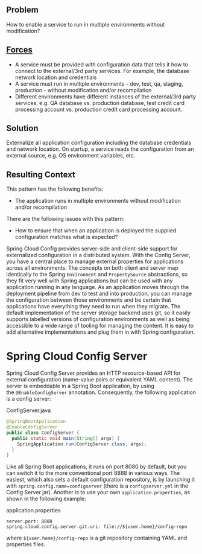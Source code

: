 
## Problem

How to enable a service to run in multiple environments without modification?

## [Forces](https://microservices.io/patterns/externalized-configuration.html#forces)

- A service must be provided with configuration data that tells it how to connect to the external/3rd party services. For example, the database network location and credentials
- A service must run in multiple environments - dev, test, qa, staging, production - without modification and/or recompilation
- Different environments have different instances of the external/3rd party services, e.g. QA database vs. production database, test credit card processing account vs. production credit card processing account.

## Solution

Externalize all application configuration including the database credentials and network location. On startup, a service reads the configuration from an external source, e.g. OS environment variables, etc.

## Resulting Context

This pattern has the following benefits:

- The application runs in multiple environments without modification and/or recompilation

There are the following issues with this pattern:

- How to ensure that when an application is deployed the supplied configuration matches what is expected?


Spring Cloud Config provides server-side and client-side support for externalized configuration in a distributed system. With the Config Server, you have a central place to manage external properties for applications across all environments. The concepts on both client and server map identically to the Spring `Environment` and `PropertySource` abstractions, so they fit very well with Spring applications but can be used with any application running in any language. As an application moves through the deployment pipeline from dev to test and into production, you can manage the configuration between those environments and be certain that applications have everything they need to run when they migrate. The default implementation of the server storage backend uses git, so it easily supports labelled versions of configuration environments as well as being accessible to a wide range of tooling for managing the content. It is easy to add alternative implementations and plug them in with Spring configuration.

# Spring Cloud Config Server

Spring Cloud Config Server provides an HTTP resource-based API for external configuration (name-value pairs or equivalent YAML content). The server is embeddable in a Spring Boot application, by using the `@EnableConfigServer` annotation. Consequently, the following application is a config server:

ConfigServer.java

```java
@SpringBootApplication
@EnableConfigServer
public class ConfigServer {
  public static void main(String[] args) {
    SpringApplication.run(ConfigServer.class, args);
  }
}
```

Like all Spring Boot applications, it runs on port 8080 by default, but you can switch it to the more conventional port 8888 in various ways. The easiest, which also sets a default configuration repository, is by launching it with `spring.config.name=configserver` (there is a `configserver.yml` in the Config Server jar). Another is to use your own `application.properties`, as shown in the following example:

application.properties

```properties
server.port: 8888
spring.cloud.config.server.git.uri: file://${user.home}/config-repo
```

where `${user.home}/config-repo` is a git repository containing YAML and properties files.


